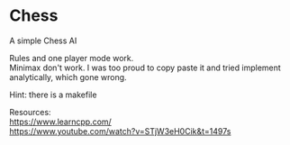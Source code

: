 # Chess
A simple Chess AI 

Rules and one player mode work. <br> 
Minimax don't work. I was too proud to copy paste it
and tried implement analytically, which gone wrong. 
<p>Hint: there is a makefile</p>

Resources: <br>
https://www.learncpp.com/ <br>
https://www.youtube.com/watch?v=STjW3eH0Cik&t=1497s <br>
<br>
